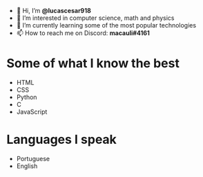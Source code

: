 - 👋 Hi, I’m **@lucascesar918**
- 👀 I’m interested in computer science, math and physics
- 🌱 I’m currently learning some of the most popular technologies
- 📫 How to reach me on Discord: **macauli#4161**


# Some of what I know the best

* HTML
* CSS
* Python
* C
* JavaScript

# Languages I speak

* Portuguese
* English
